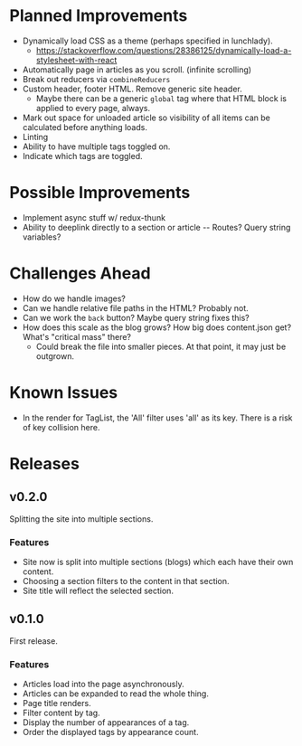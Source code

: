 # Planned Improvements
- Dynamically load CSS as a theme (perhaps specified in lunchlady).
  - https://stackoverflow.com/questions/28386125/dynamically-load-a-stylesheet-with-react
- Automatically page in articles as you scroll. (infinite scrolling)
- Break out reducers via `combineReducers`
- Custom header, footer HTML.  Remove generic site header.
  - Maybe there can be a generic `global` tag where that HTML block is applied to every page, always.
- Mark out space for unloaded article so visibility of all items can be calculated before anything loads.
- Linting
- Ability to have multiple tags toggled on.
- Indicate which tags are toggled.

# Possible Improvements
- Implement async stuff w/ redux-thunk
- Ability to deeplink directly to a section or article -- Routes? Query string variables?

# Challenges Ahead
- How do we handle images?
- Can we handle relative file paths in the HTML?  Probably not.
- Can we work the `back` button?  Maybe query string fixes this?
- How does this scale as the blog grows?  How big does content.json get?  What's "critical mass" there?
  - Could break the file into smaller pieces.  At that point, it may just be outgrown.

# Known Issues
- In the render for TagList, the 'All' filter uses 'all' as its key.  There is a risk of key collision here.

# Releases

## v0.2.0
Splitting the site into multiple sections.

### Features
- Site now is split into multiple sections (blogs) which each have their own content.
- Choosing a section filters to the content in that section.
- Site title will reflect the selected section.

## v0.1.0
First release.

### Features
- Articles load into the page asynchronously.
- Articles can be expanded to read the whole thing.
- Page title renders.
- Filter content by tag.
- Display the number of appearances of a tag.
- Order the displayed tags by appearance count.
